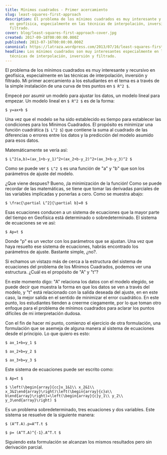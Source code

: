 ```yaml
---
title: Mínimos cuadrados - Primer acercamiento
slug: least-squares-first-approach
description: El problema de los mínimos cuadrados es muy interesante y recursivo
  en geofísica, especialmente en las técnicas de interpolación, inversión y
  filtrado.
cover: blog/least-squares-first-approach-cover.jpg
created: 2017-09-18T00:00:00.000Z
published: 2013-07-16T00:00:00.000Z
canonical: https://latraza.wordpress.com/2013/07/16/least-squares-first-approach/
headline: Los mínimos cuadrados son muy interesantes especialmente en las
  técnicas de interpolación, inversión y filtrado.
---
```



El problema de los mínimos cuadrados es muy interesante y recursivo en geofísica, especialmente en las técnicas de interpolación, inversión y filtrado. Mi primer acercamiento a los estudiantes en el tema es a través de la simple instalación de una curva de tres puntos en `$ R^2 $`.

Empecé por asumir un modelo para ajustar los datos, un modelo lineal para empezar. Un modelo lineal en `$ R^2 $` es de la forma:

`$ y=ax+b $`

Una vez que el modelo se ha sido establecido es tiempo para establecer las condiciones para los Mínimos Cuadrados. El propósito es minimizar una función cuadrática (`$ L^2 $`) que contiene la suma al cuadrado de las diferencias o errores entre los datos y la predicción del modelo asumido para esos datos.

Matemáticamente se vería así:

`$ L^2(a,b)=(ax_1+b-y_1)^2+(ax_2+b-y_2)^2+(ax_3+b-y_3)^2 $`

Como se puede ver `$ L^2 $` es una función de "a" y "b" que son los parámetros de ajuste del modelo.

¿Que viene despues? Bueno, ¡la minimización de la función! Como se puede recordar de las matemáticas, se tiene que tomar las derivadas parciales de las variables implicadas y ponerlas a cero. Como se muestra abajo:

`$ \frac{\partial L^2}{\partial b}=0 $`

Esas ecuaciones conducen a un sistema de ecuaciones que la mayor parte del tiempo en Geofísica está determinado o sobredeterminado. El sistema de ecuaciones se ve así:

`$ Ap=t $`

Donde "p" es un vector con los parámetros que se ajustan. Una vez que haya resuelto ese sistema de ecuaciones, habrás encontrado los parámetros de ajuste. Bastante simple, ¿no?.

Si echamos un vistazo más de cerca a la estructura del sistema de ecuaciones del problema de los Mínimos Cuadrados, podemos ver una estructura. ¿Cuál es el propósito de "A" y "t"?

En este momento digo: "A" relaciona los datos con el modelo elegido, se puede decir que muestra la forma en que los datos se ven a través del modelo, y "t" está relacionado con la salida deseada del ajuste, en en este caso, la mejor salida en el sentido de minimizar el error cuadrático. En este punto, los estudiantes tienden a creerme ciegamente, por lo que toman otro enfoque para el problema de mínimos cuadrados para aclarar los puntos difíciles de mi interpretación dudosa.

Con el fin de hacer mi punto, comienzo el ejercicio de otra formulación, una formulación que se asemeja de alguna manera al sistema de ecuaciones desde el principio. Lo que quiero es esto:

`$ ax_1+b=y_1 $`

`$ ax_2+b=y_2 $`

`$ ax_3+b=y_3 $`

Este sistema de ecuaciones puede ser escrito como:

`$ Ap=t $`

`$ \left(\begin{array}{cc}x_1&1\\ x_2&1\\ x_3&1\end{array}\right)\left(\begin{array}{c}a\\ b\end{array}\right)=\left(\begin{array}{c}y_1\\ y_2\\ y_3\end{array}\right) $`

Es un problema sobredeterminado, tres ecuaciones y dos variables. Este sistema se resuelve de la siguiente manera:

`$ (A^T.A).p=A^T.t $`

`$ p= (A^T.A)^{-1}.A^T.t $`

Siguiendo esta formulación se alcanzan los mismos resultados pero sin derivación parcial.
